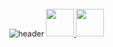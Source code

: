 ![header](https://capsule-render.vercel.app/api?type=waving&color=timeGradient&height=300&section=header&text=Hey%20Everyone!🕹️&animation=fadeIn&fontSize=90)
<a href="https://www.instagram.com/nishant3454/">
  <img height="50" src="https://github.com/Blue-coder89/Blue-coder89/assets/93086180/1e358b3f-7976-4c35-971f-e859db7ca0b6"/>
</a>
<a href="https://www.linkedin.com/in/nishant-sharma89">
<img height="50" src="https://github.com/Blue-coder89/Blue-coder89/assets/93086180/5be5edb4-d12f-4110-afa5-5920d1a69823"/>
</a>

